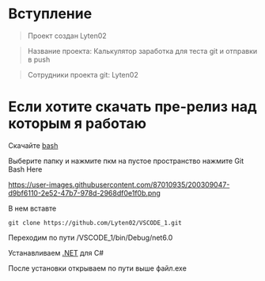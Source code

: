 # Вступление

> Проект создан Lyten02

> Название проекта: Калькулятор заработка для теста git и отправки в push

> Сотрудники проекта git: Lyten02

# Если хотите скачать пре-релиз над которым я работаю

Скачайте [bash](https://gitforwindows.org/)

Выберите папку и нажмите пкм на пустое пространство нажмите Git Bash Here

https://user-images.githubusercontent.com/87010935/200309047-d9bf6110-2e52-47b7-978d-2968df0e1f0b.png

В нем вставте

```nginx
git clone https://github.com/Lyten02/VSCODE_1.git
```
Переходим по пути /VSCODE_1/bin/Debug/net6.0

Устанавливаем [.NET](https://dotnet.microsoft.com/en-us/download) для C#

После установки открываем по пути выше файл.exe
